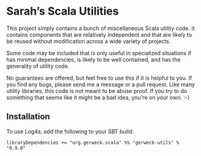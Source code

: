# Sarah’s Scala Utilities #

This project simply contains a bunch of miscellaneous Scala utility code.  It 
contains components that are relatively independent and that are likely to be 
reused without modification across a wide variety of projects.  

Some code may be included that is only useful in specialized situations if has 
minimal dependencies, is likely to be well contained, and has the generality 
of utility code.

No guarantees are offered, but feel free to use this if it is helpful to you. 
If you find any bugs, please send me a message or a pull request.  Like many 
utility libraries, this code is *not* meant to be abuse proof.  If you try to 
do something that seems like it might be a bad idea, you're on your own. :-)


## Installation ##

To use Log4s, add the following to your SBT build:

    libraryDependencies += "org.gerweck.scala" %% "gerweck-utils" % "0.9.0"
